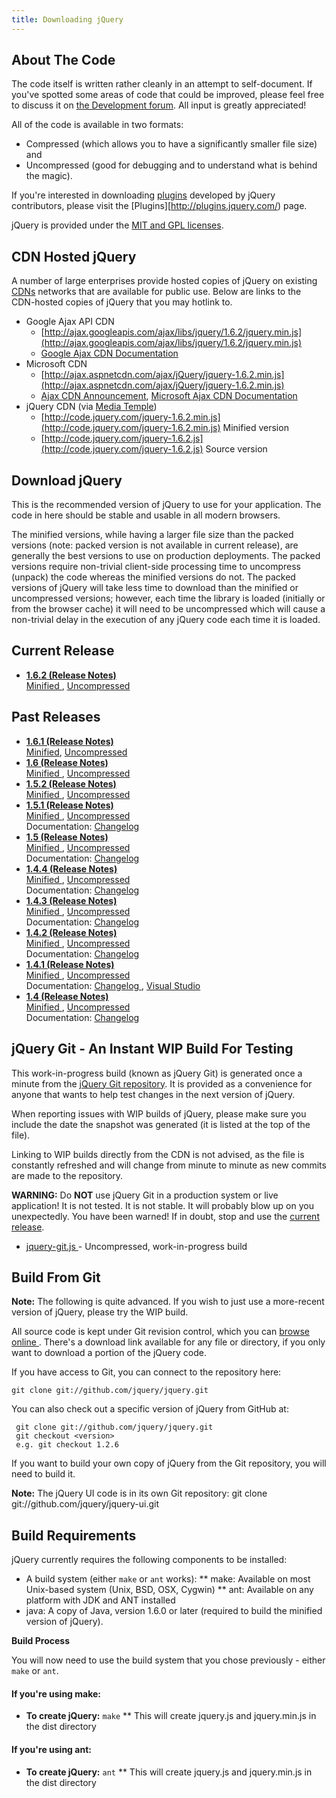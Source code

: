 ```yaml
---
title: Downloading jQuery
---
```


## About The Code

The code itself is written rather cleanly in an attempt to self-document. If
you've spotted some areas of code that could be improved, please feel free to
discuss it on [the Development forum](http://forum.jquery.com/developing-jquery-core). All input is greatly appreciated! 

All of the code is available in two formats: 

* Compressed (which allows you to have a significantly smaller file size) and
* Uncompressed (good for debugging and to understand what is behind the magic).

If you're interested in downloading [plugins](http://plugins.jquery.com/)
developed by jQuery contributors, please visit the
[Plugins][http://plugins.jquery.com/) page.

jQuery is provided under the [MIT and GPL licenses](http://jquery.org/license/).

## CDN Hosted jQuery

A number of large enterprises provide hosted copies of jQuery on existing
[CDNs](http://en.wikipedia.org/wiki/Content_delivery_network) networks that are
available for public use. Below are links to the CDN-hosted copies of jQuery
that you may hotlink to.

* Google Ajax API CDN
  * [http://ajax.googleapis.com/ajax/libs/jquery/1.6.2/jquery.min.js](http://ajax.googleapis.com/ajax/libs/jquery/1.6.2/jquery.min.js)
  * [Google Ajax CDN Documentation](http://code.google.com/apis/ajaxlibs/documentation/index.html#jquery)
* Microsoft CDN
  * [http://ajax.aspnetcdn.com/ajax/jQuery/jquery-1.6.2.min.js](http://ajax.aspnetcdn.com/ajax/jQuery/jquery-1.6.2.min.js)
  * [Ajax CDN Announcement](http://weblogs.asp.net/scottgu/archive/2009/09/15/announcing-the-microsoft-ajax-cdn.aspx), [Microsoft Ajax CDN Documentation](http://www.asp.net/ajax/cdn)
* jQuery CDN (via [Media Temple](http://mediatemple.net))
  * [http://code.jquery.com/jquery-1.6.2.min.js](http://code.jquery.com/jquery-1.6.2.min.js) Minified version
  * [http://code.jquery.com/jquery-1.6.2.js](http://code.jquery.com/jquery-1.6.2.js) Source version

## Download jQuery

This is the recommended version of jQuery to use for your application. The code in here should be stable and usable in all modern browsers.

The minified versions, while having a larger file size than the packed versions (note: packed version is not available in current release), are generally the best versions to use on production deployments. The packed versions require non-trivial client-side processing time to uncompress (unpack) the code whereas the minified versions do not. The packed versions of jQuery will take less time to download than the minified or uncompressed versions; however, each time the library is loaded (initially or from the browser cache) it will need to be uncompressed which will cause a non-trivial delay in the execution of any jQuery code each time it is loaded.

## Current Release
* **[  1.6.2 (Release Notes) ]( http://blog.jquery.com/2011/06/30/jquery-162-released/ )**<br/> [ Minified ]( http://code.jquery.com/jquery-1.6.2.min.js ), [ Uncompressed ]( http://code.jquery.com/jquery-1.6.2.js )

## Past Releases

* **[ 1.6.1 (Release Notes)](http://blog.jquery.com/2011/05/12/jquery-1-6-1-released/)**<br/>[Minified](http://code.jquery.com/jquery-1.6.1.min.js), [ Uncompressed ]( http://code.jquery.com/jquery-1.6.1.js )
* **[ 1.6 (Release Notes) ]( http://blog.jquery.com/2011/05/03/jquery-16-released/ )**<br/>  [ Minified ]( http://code.jquery.com/jquery-1.6.min.js ), [ Uncompressed ]( http://code.jquery.com/jquery-1.6.js )
* **[ 1.5.2 (Release Notes) ]( http://blog.jquery.com/2011/03/31/jquery-152-released/ )**<br/>  [ Minified ]( http://code.jquery.com/jquery-1.5.2.min.js ), [ Uncompressed ]( http://code.jquery.com/jquery-1.5.2.js )
* **[ 1.5.1 (Release Notes) ]( http://blog.jquery.com/2011/02/24/jquery-151-released/ )**<br/> [ Minified ]( http://code.jquery.com/jquery-1.5.1.min.js ), [ Uncompressed ]( http://code.jquery.com/jquery-1.5.1.js )<br>Documentation: [ Changelog ]( http://api.jquery.com/category/version/1.5.1/ )
* **[ 1.5 (Release Notes) ]( http://blog.jquery.com/2011/01/31/jquery-15-released/ )**<br/> [ Minified ]( http://code.jquery.com/jquery-1.5.min.js ), [ Uncompressed ]( http://code.jquery.com/jquery-1.5.js )<br>Documentation: [ Changelog ]( http://api.jquery.com/category/version/1.5/ )
* **[ 1.4.4 (Release Notes) ]( http://blog.jquery.com/2010/11/11/jquery-1-4-4-release-notes/ )**<br/> [ Minified ]( http://code.jquery.com/jquery-1.4.4.min.js ), [ Uncompressed ]( http://code.jquery.com/jquery-1.4.4.js )<br>Documentation: [ Changelog ]( http://api.jquery.com/category/version/1.4.4/ )
* **[ 1.4.3 (Release Notes) ]( http://blog.jquery.com/2010/10/16/jquery-143-released/ )**<br/> [ Minified ]( http://code.jquery.com/jquery-1.4.3.min.js ), [ Uncompressed ]( http://code.jquery.com/jquery-1.4.3.js )<br>Documentation: [ Changelog ]( http://api.jquery.com/category/version/1.4.3/ )
* **[ 1.4.2 (Release Notes) ]( http://blog.jquery.com/2010/02/19/jquery-142-released/ )**<br/> [ Minified ]( http://code.jquery.com/jquery-1.4.2.min.js ), [ Uncompressed ]( http://code.jquery.com/jquery-1.4.2.js )<br>Documentation: [ Changelog ]( http://api.jquery.com/category/version/1.4.2/ )
* **[ 1.4.1 (Release Notes) ]( http://jquery14.com/day-12/jquery-141-released )**<br/> [ Minified ]( http://code.jquery.com/jquery-1.4.1.min.js ), [ Uncompressed ]( http://code.jquery.com/jquery-1.4.1.js )<br>Documentation: [ Changelog ]( http://api.jquery.com/category/version/1.4.1/ ), [ Visual Studio ]( http://code.jquery.com/jquery-1.4.1-vsdoc.js )
* **[ 1.4 (Release Notes) ]( http://jquery14.com/day-01/jquery-14 )**<br/> [ Minified ]( http://code.jquery.com/jquery-1.4.min.js ), [ Uncompressed ]( http://code.jquery.com/jquery-1.4.js )<br>Documentation: [ Changelog ]( http://api.jquery.com/category/version/1.4/ )

<!--
* **[[Release:jQuery_1.3.2|1.3.2 (Release Notes)]]**<br/> [http://code.google.com/p/jqueryjs/downloads/detail?name=jquery-1.3.2.min.js Minified], [http://code.google.com/p/jqueryjs/downloads/detail?name=jquery-1.3.2.js Uncompressed]<br>[http://code.google.com/apis/ajaxlibs/documentation/index.html#jquery Google's AJAX Library  API/CDN]: [http://ajax.googleapis.com/ajax/libs/jquery/1.3.2/jquery.min.js Minified]<br>Documentation: [http://code.google.com/p/jqueryjs/downloads/detail?name=jquery-1.3.2-vsdoc2.js Visual Studio]
* **[[Release:jQuery_1.3.1|1.3.1 (Release Notes)]]**<br/> [http://code.google.com/p/jqueryjs/downloads/detail?name=jquery-1.3.1.min.js Minified], [http://code.google.com/p/jqueryjs/downloads/detail?name=jquery-1.3.1.js Uncompressed]<br>Documentation: [http://code.google.com/p/jqueryjs/downloads/detail?name=jquery-1.3.1-vsdoc.js Visual Studio]
* **[[Release:jQuery_1.3|1.3 (Release Notes)]]**<br/> [http://code.google.com/p/jqueryjs/downloads/detail?name=jquery-1.3.min.js Minified], [http://code.google.com/p/jqueryjs/downloads/detail?name=jquery-1.3.js Uncompressed]<br>Documentation: [http://api.jquery.com/category/version/1.3/ Changelog], [http://code.google.com/p/jqueryjs/downloads/detail?name=jquery-1.3-vsdoc.js Visual Studio]
* **[[Release:jQuery_1.2.6|1.2.6 (Release Notes)]]**<br/> [http://code.google.com/p/jqueryjs/downloads/detail?name=jquery-1.2.6.min.js Minified], [http://code.google.com/p/jqueryjs/downloads/detail?name=jquery-1.2.6.pack.js Packed], [http://code.google.com/p/jqueryjs/downloads/detail?name=jquery-1.2.6.js Uncompressed]<br>Documentation: [http://code.google.com/p/jqueryjs/downloads/detail?name=jquery-1.2.6-vsdoc.js Visual Studio]
* **[[Release:jQuery_1.2.5|1.2.5 (Release Notes)]]**<br/> [http://code.google.com/p/jqueryjs/downloads/detail?name=jquery-1.2.5.min.js Minified], [http://code.google.com/p/jqueryjs/downloads/detail?name=jquery-1.2.5.pack.js Packed], [http://code.google.com/p/jqueryjs/downloads/detail?name=jquery-1.2.5.js Uncompressed]
* **[[Release:jQuery_1.2.4|1.2.4 (Release Notes)]]**<br/> [http://code.google.com/p/jqueryjs/downloads/detail?name=jquery-1.2.4.min.js Minified], [http://code.google.com/p/jqueryjs/downloads/detail?name=jquery-1.2.4.pack.js Packed], [http://code.google.com/p/jqueryjs/downloads/detail?name=jquery-1.2.4.js Uncompressed]
* **[[Release:jQuery_1.2.3|1.2.3 (Release Notes)]]**<br/> [http://code.google.com/p/jqueryjs/downloads/detail?name=jquery-1.2.3.min.js Minified], [http://code.google.com/p/jqueryjs/downloads/detail?name=jquery-1.2.3.pack.js Packed], [http://code.google.com/p/jqueryjs/downloads/detail?name=jquery-1.2.3.js Uncompressed]
* **[[Release:jQuery_1.2.2|1.2.2 (Release Notes)]]**<br/> [http://code.google.com/p/jqueryjs/downloads/detail?name=jquery-1.2.2.min.js Minified], [http://code.google.com/p/jqueryjs/downloads/detail?name=jquery-1.2.2.pack.js Packed], [http://code.google.com/p/jqueryjs/downloads/detail?name=jquery-1.2.2.js Uncompressed]
* **[[Release:jQuery_1.2.1|1.2.1 (Release Notes)]]**<br/> [http://code.google.com/p/jqueryjs/downloads/detail?name=jquery-1.2.1.min.js Minified], [http://code.google.com/p/jqueryjs/downloads/detail?name=jquery-1.2.1.pack.js Packed], [http://code.google.com/p/jqueryjs/downloads/detail?name=jquery-1.2.1.js Uncompressed]
* **[[Release:jQuery_1.2|1.2 (Release Notes)]]**<br/> [http://code.google.com/p/jqueryjs/downloads/detail?name=jquery-1.2.min.js Minified], [http://code.google.com/p/jqueryjs/downloads/detail?name=jquery-1.2.pack.js Packed], [http://code.google.com/p/jqueryjs/downloads/detail?name=jquery-1.2.js Uncompressed]
* **[http://jquery.com/blog/2007/08/24/jquery-114-faster-more-tests-ready-for-12/ 1.1.4]**<br/> [http://code.google.com/p/jqueryjs/downloads/detail?name=jquery-1.1.4.pack.js Compressed], [http://code.google.com/p/jqueryjs/downloads/detail?name=jquery-1.1.4.js Uncompressed]
* **[http://jquery.com/blog/2007/07/05/jquery-1131/ 1.1.3.1]**<br/> [http://code.google.com/p/jqueryjs/downloads/detail?name=jquery-1.1.3.1.pack.js Compressed], [http://code.google.com/p/jqueryjs/downloads/detail?name=jquery-1.1.3.1.js Uncompressed]
* **[http://jquery.com/blog/2007/07/01/jquery-113-800-faster-still-20kb/ 1.1.3]**<br/> [http://code.google.com/p/jqueryjs/downloads/detail?name=jquery-1.1.3.pack.js Compressed], [http://code.google.com/p/jqueryjs/downloads/detail?name=jquery-1.1.3.js Uncompressed]
* [http://jquery.com/blog/2007/02/27/jquery-112/ **1.1.2**]<br/> [http://code.jquery.com/jquery-1.1.2.pack.js Compressed], [http://code.jquery.com/jquery-1.1.2.js Uncompressed]
* [http://jquery.com/blog/2007/01/22/jquery-111/ **1.1.1**]<br/> [http://code.jquery.com/jquery-1.1.1.pack.js Compressed], [http://code.jquery.com/jquery-1.1.1.js Uncompressed]
* [http://jquery.com/blog/2007/01/14/jquery-birthday-11-new-site-new-docs/ **1.1**]<br/> [http://code.jquery.com/jquery-1.1.pack.js Compressed], [http://code.jquery.com/jquery-1.1.js Uncompressed]
* [http://jquery.com/blog/2006/12/12/jquery-104/ **1.0.4**]<br/> [http://code.jquery.com/jquery-1.0.4.pack.js Compressed], [http://code.jquery.com/jquery-1.0.4.js Uncompressed]
* [http://jquery.com/blog/2006/10/27/jquery-103/ **1.0.3**]<br/> [http://code.jquery.com/jquery-1.0.3.pack.js Compressed], [http://code.jquery.com/jquery-1.0.3.js Uncompressed] 
* [http://jquery.com/blog/2006/10/09/jquery-102/ **1.0.2**]<br/> [http://code.jquery.com/jquery-1.0.2.pack.js Compressed], [http://code.jquery.com/jquery-1.0.2.js Uncompressed]
* [http://jquery.com/blog/2006/08/31/jquery-101/ **1.0.1**]<br/> [http://code.jquery.com/jquery-1.0.1.pack.js Compressed], [http://code.jquery.com/jquery-1.0.1.js Uncompressed]
* [http://jquery.com/blog/2006/08/26/jquery-10/ **1.0**]<br/> [http://code.jquery.com/jquery-1.0.pack.js Compressed]
-->

## jQuery Git - An Instant WIP Build For Testing

This work-in-progress build (known as jQuery Git) is generated once a minute
from the [jQuery Git repository]( http://github.com/jquery/jquery ). It is
provided as a convenience for anyone that wants to help test changes in the
next version of jQuery.

When reporting issues with WIP builds of jQuery, please make sure you include
the date the snapshot was generated (it is listed at the top of the file).

Linking to WIP builds directly from the CDN is not advised, as the file is
constantly refreshed and will change from minute to minute as new commits are
made to the repository.

**WARNING:** Do **NOT** use jQuery Git in a production system or live
application! It is not tested. It is not stable. It will probably blow up on
you unexpectedly. You have been warned! If in doubt, stop and use the
[current release](#Current_Release).

* [ jquery-git.js ](http://code.jquery.com/jquery-git.js) - Uncompressed, work-in-progress build

## Build From Git
**Note:** The following is quite advanced. If you wish to just use a more-recent version of jQuery, please try the WIP build.

All source code is kept under Git revision control, which you can [ browse online ]( http://github.com/jquery/jquery ). There's a download link available for any file or directory, if you only want to download a portion of the jQuery code.

If you have access to Git, you can connect to the repository here:

    git clone git://github.com/jquery/jquery.git

You can also check out a specific version of jQuery from GitHub at:

     git clone git://github.com/jquery/jquery.git
     git checkout <version>
     e.g. git checkout 1.2.6

If you want to build your own copy of jQuery from the Git repository, you will need to build it.

**Note:** The jQuery UI code is in its own Git repository:
 git clone git://github.com/jquery/jquery-ui.git

## Build Requirements

jQuery currently requires the following components to be installed:

* A build system (either <code>make</code> or <code>ant</code> works):
** make: Available on most Unix-based system (Unix, BSD, OSX, Cygwin)
** ant: Available on any platform with JDK and ANT installed
* java: A copy of Java, version 1.6.0 or later (required to build the minified version of jQuery).

**Build Process**

You will now need to use the build system that you chose previously - either <code>make</code> or <code>ant</code>.

#### If you're using make:

* **To create jQuery:** <code>make</code>
** This will create jquery.js and jquery.min.js in the dist directory

#### If you're using ant:
* **To create jQuery:** <code>ant</code>
** This will create jquery.js and jquery.min.js in the dist directory

